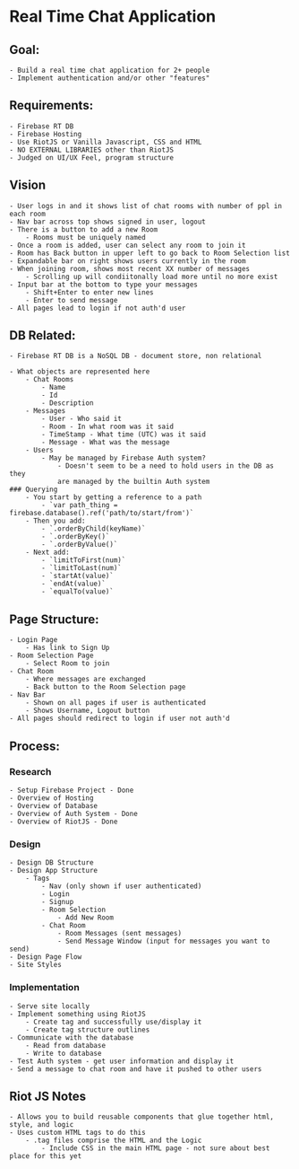 # Real Time Chat Application

## Goal:
    - Build a real time chat application for 2+ people
    - Implement authentication and/or other "features"

## Requirements:
    - Firebase RT DB
    - Firebase Hosting
    - Use RiotJS or Vanilla Javascript, CSS and HTML
    - NO EXTERNAL LIBRARIES other than RiotJS
    - Judged on UI/UX Feel, program structure

## Vision
    - User logs in and it shows list of chat rooms with number of ppl in each room
    - Nav bar across top shows signed in user, logout
    - There is a button to add a new Room
        - Rooms must be uniquely named
    - Once a room is added, user can select any room to join it
    - Room has Back button in upper left to go back to Room Selection list
    - Expandable bar on right shows users currently in the room
    - When joining room, shows most recent XX number of messages
        - Scrolling up will condiitonally load more until no more exist
    - Input bar at the bottom to type your messages
        - Shift+Enter to enter new lines
        - Enter to send message
    - All pages lead to login if not auth'd user

## DB Related:
    - Firebase RT DB is a NoSQL DB - document store, non relational

    - What objects are represented here
        - Chat Rooms
            - Name
            - Id
            - Description
        - Messages
            - User - Who said it
            - Room - In what room was it said
            - TimeStamp - What time (UTC) was it said
            - Message - What was the message
        - Users
            - May be managed by Firebase Auth system?
                - Doesn't seem to be a need to hold users in the DB as they
                are managed by the builtin Auth system
    ### Querying
        - You start by getting a reference to a path
            - `var path_thing = firebase.database().ref('path/to/start/from')`
        - Then you add:
            - `.orderByChild(keyName)`
            - `.orderByKey()`
            - `.orderByValue()`
        - Next add:
            - `limitToFirst(num)`
            - `limitToLast(num)`
            - `startAt(value)`
            - `endAt(value)`
            - `equalTo(value)`
        

## Page Structure:
    - Login Page
        - Has link to Sign Up
    - Room Selection Page
        - Select Room to join
    - Chat Room
        - Where messages are exchanged
        - Back button to the Room Selection page
    - Nav Bar
        - Shown on all pages if user is authenticated
        - Shows Username, Logout button
    - All pages should redirect to login if user not auth'd

## Process:
### Research
    - Setup Firebase Project - Done
    - Overview of Hosting
    - Overview of Database
    - Overview of Auth System - Done
    - Overview of RiotJS - Done

### Design
    - Design DB Structure
    - Design App Structure
        - Tags
            - Nav (only shown if user authenticated)
            - Login
            - Signup
            - Room Selection
                - Add New Room
            - Chat Room
                - Room Messages (sent messages)
                - Send Message Window (input for messages you want to send)
    - Design Page Flow
    - Site Styles

### Implementation
    - Serve site locally
    - Implement something using RiotJS
        - Create tag and successfully use/display it
        - Create tag structure outlines
    - Communicate with the database
        - Read from database
        - Write to database
    - Test Auth system - get user information and display it
    - Send a message to chat room and have it pushed to other users

## Riot JS Notes
    - Allows you to build reusable components that glue together html, style, and logic
    - Uses custom HTML tags to do this
        - .tag files comprise the HTML and the Logic
            - Include CSS in the main HTML page - not sure about best place for this yet

